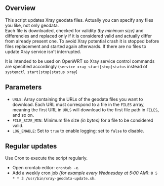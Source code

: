## Overview

This script updates Xray geodata files. Actually you can specify any files you like, not only geodata.  
Each file is downloaded, checked for validity *(by minimum size)* and differencies and replaced only if it is considered valid and actually differ from already present one. To avoid Xray potential crash it is stopped before files replacement and started again afterwards. If there are no files to update Xray service isn't interrupted.

It is intended to be used on OpenWRT so Xray service control commands are specified accordingly (`service xray start|stop|status` instead of `systemctl start|stop|status xray`)

## Parameters

- `URLS`: Array containing the URLs of the geodata files you want to download. Each URL must correspond to a file in the `FILES` array, meaning the first URL in `URLS` will download to the first file path in `FILES`, and so on.
- `FILE_SIZE_MIN`: Minimum file size *(in bytes)* for a file to be considered valid.
- `LOG_ENABLE`: Set to `true` to enable logging; set to `false` to disable.

## Regular updates

Use Cron to execute the script regularly.

- Open crontab editor:      `crontab -e`.  
- Add a weekly cron job *(for example every Wednesday at 5:00 AM)*: `0 5 * * 3 /usr/bin/xray-geodata-update.sh`.
